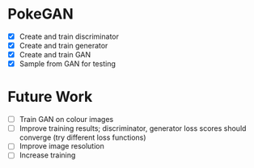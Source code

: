 # PokeGAN

- [x] Create and train discriminator
- [x] Create and train generator
- [x] Create and train GAN
- [x] Sample from GAN for testing

# Future Work

- [ ] Train GAN on colour images
- [ ] Improve training results; discriminator, generator loss scores should converge (try different loss functions)
- [ ] Improve image resolution
- [ ] Increase training 
